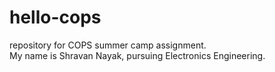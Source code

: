 # hello-cops
repository for COPS summer camp assignment.<br>
My name is Shravan Nayak, pursuing Electronics Engineering.
